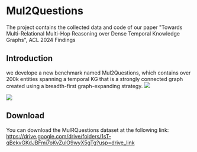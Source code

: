 

# Mul2Questions
The project contains the collected data and code of our paper "Towards Multi-Relational Multi-Hop Reasoning over Dense Temporal Knowledge Graphs", ACL 2024 Findings

## Introduction
  we develope a new benchmark named Mul2Questions, which contains over 200k entities spanning a temporal KG that is a strongly connected graph created using a breadth-first graph-expanding strategy.
  <img src="https://github.com/ZiheLiu-nlp/MulRQuestions/blob/main/figs/overview.png" />

  <img src="https://github.com/ZiheLiu-nlp/MulRQuestions/blob/main/figs/fact.png" />


## Download
  You can download the MulRQuestions dataset at the following link: https://drive.google.com/drive/folders/1sT-qBekvGKdJBFmi7oKvZulO9wyX5gTg?usp=drive_link
  
